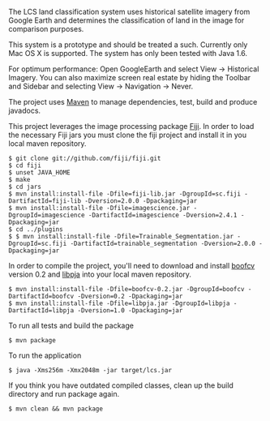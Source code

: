The LCS land classification system uses historical satellite imagery from
Google Earth and determines the classification of land in the image for 
comparison purposes.  

This system is a prototype and should be treated a such.  Currently only 
Mac OS X is supported.  The system has only been tested with Java 1.6. 

For optimum performance:
Open GoogleEarth and select View -> Historical Imagery.
You can also maximize screen real estate by hiding the Toolbar and Sidebar
and selecting View -> Navigation -> Never.

The project uses [Maven](http://maven.apache.org) to manage dependencies, test,
build and produce javadocs.

This project leverages the image processing package [Fiji](http://fiji.sc).  In order to load the necessary Fiji jars
you must clone the fiji project and install it in you local maven repository.

    $ git clone git://github.com/fiji/fiji.git
    $ cd fiji
    $ unset JAVA_HOME
    $ make
    $ cd jars
    $ mvn install:install-file -Dfile=fiji-lib.jar -DgroupId=sc.fiji -DartifactId=fiji-lib -Dversion=2.0.0 -Dpackaging=jar
    $ mvn install:install-file -Dfile=imagescience.jar -DgroupId=imagescience -DartifactId=imagescience -Dversion=2.4.1 -Dpackaging=jar
    $ cd ../plugins
    $ $ mvn install:install-file -Dfile=Trainable_Segmentation.jar -DgroupId=sc.fiji -DartifactId=trainable_segmentation -Dversion=2.0.0 -Dpackaging=jar

In order to compile the project, you'll need to download and install [boofcv](http://sourceforge.net/projects/boofcv/files/v0.2/boofcv-v0.2.jar)
version 0.2 and [libpja](https://github.com/lessthanoptimal/BoofCV/blob/master/lib/libpja.jar?raw=true) into your local maven
repository.

    $ mvn install:install-file -Dfile=boofcv-0.2.jar -DgroupId=boofcv -DartifactId=boofcv -Dversion=0.2 -Dpackaging=jar
    $ mvn install:install-file -Dfile=libpja.jar -DgroupId=libpja -DartifactId=libpja -Dversion=1.0 -Dpackaging=jar
    
To run all tests and build the package

    $ mvn package

To run the application

    $ java -Xms256m -Xmx2048m -jar target/lcs.jar
    
If you think you have outdated compiled classes, clean up the build directory and run package again.

    $ mvn clean && mvn package
